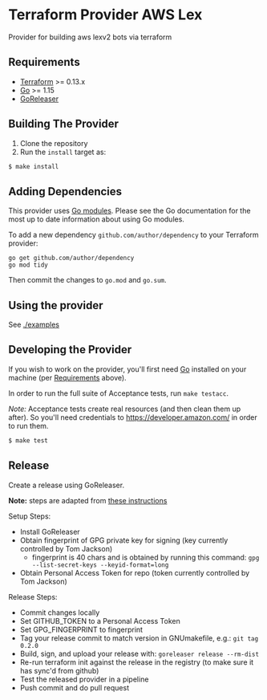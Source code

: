 # Terraform Provider AWS Lex

Provider for building aws lexv2 bots via terraform

## Requirements

-	[Terraform](https://www.terraform.io/downloads.html) >= 0.13.x
-	[Go](https://golang.org/doc/install) >= 1.15
-   [GoReleaser](https://goreleaser.com/)

## Building The Provider

1. Clone the repository
2. Run the `install` target as: 
```sh
$ make install
```

## Adding Dependencies

This provider uses [Go modules](https://github.com/golang/go/wiki/Modules).
Please see the Go documentation for the most up to date information about using Go modules.

To add a new dependency `github.com/author/dependency` to your Terraform provider:

```
go get github.com/author/dependency
go mod tidy
```

Then commit the changes to `go.mod` and `go.sum`.

## Using the provider

See [./examples](./examples)

## Developing the Provider

If you wish to work on the provider, you'll first need [Go](http://www.golang.org) installed on your machine (per [Requirements](#requirements) above).

In order to run the full suite of Acceptance tests, run `make testacc`.

*Note:* Acceptance tests create real resources (and then clean them up after). So you'll need credentials to https://developer.amazon.com/ in order to run them.

```sh
$ make test
```

## Release

Create a release using GoReleaser. 

**Note:** steps are adapted from [these instructions](https://www.terraform.io/docs/registry/providers/publishing.html#using-goreleaser-locally)

Setup Steps:
* Install GoReleaser
* Obtain fingerprint of GPG private key for signing (key currently controlled by Tom Jackson)
  * fingerprint is 40 chars and is obtained by running this command:
    `gpg --list-secret-keys --keyid-format=long`
* Obtain Personal Access Token for repo (token currently controlled by Tom Jackson)

Release Steps:
* Commit changes locally
* Set GITHUB_TOKEN to a Personal Access Token
* Set GPG_FINGERPRINT to fingerprint
* Tag your release commit to match version in GNUmakefile, e.g.:
  `git tag 0.2.0`
* Build, sign, and upload your release with:
  `goreleaser release --rm-dist`
* Re-run terraform init against the release in the registry (to make sure it has sync'd from github)
* Test the released provider in a pipeline
* Push commit and do pull request
